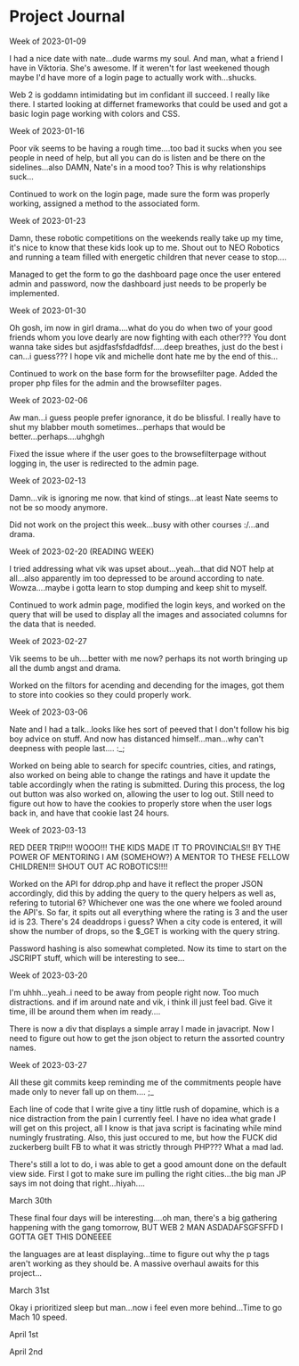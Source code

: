 # Project Journal

Week of 2023-01-09


I had a nice date with nate...dude warms my soul. And man, what a friend I have in Viktoria. She's awesome. If it weren't for last weekened though maybe I'd have more of a login page to actually work with...shucks.

Web 2 is goddamn intimidating but im confidant ill succeed. I really like there. I started looking at differnet frameworks that could be used and got a basic login page working with colors and CSS. 

Week of 2023-01-16

Poor vik seems to be having a rough time....too bad it sucks when you see people in need of help, but all you can do is listen and be there on the sidelines...also DAMN, Nate's in a mood too? This is why relationships suck...

Continued to work on the login page, made sure the form was properly working, assigned a method to the associated form.

Week of 2023-01-23

Damn, these robotic competitions on the weekends really take up my time, it's nice to know that these kids look up to me. Shout out to NEO Robotics and running a team filled with energetic children that never cease to stop....

Managed to get the form to go the dashboard page once the user entered admin and password, now the dashboard just needs to be properly be implemented.

Week of 2023-01-30

Oh gosh, im now in girl drama....what do you do when two of your good friends whom you love dearly are now fighting with each other??? You dont wanna take sides but asjdfasfsfdadfdsf.....deep breathes, just do the best i can...i guess??? I hope vik and michelle dont hate me by the end of this...

Continued to work on the base form for the browsefilter page. Added the proper php files for the admin and the browsefilter pages. 

Week of 2023-02-06

Aw man...i guess people prefer ignorance, it do be blissful. I really have to shut my blabber mouth sometimes...perhaps that would be better...perhaps....uhghgh

Fixed the issue where if the user goes to the browsefilterpage without logging in, the user is redirected to the admin page.

Week of 2023-02-13

Damn...vik is ignoring me now. that kind of stings...at least Nate seems to not be so moody anymore.

Did not work on the project this week...busy with other courses :/...and drama.

Week of 2023-02-20 (READING WEEK)

I tried addressing what vik was upset about...yeah...that did NOT help at all...also apparently im too depressed to be around according to nate. Wowza....maybe i gotta learn to stop dumping and keep shit to myself.

Continued to work admin page, modified the login keys, and worked on the query that will be used to display all the images and associated columns for the data that is needed.

Week of 2023-02-27

Vik seems to be uh....better with me now? perhaps its not worth bringing up all the dumb angst and drama.

Worked on the filtors for acending and decending for the images, got them to store into cookies so they could properly work.

Week of 2023-03-06

Nate and I had a talk...looks like hes sort of peeved that I don't follow his big boy advice on stuff. And now has distanced himself...man...why can't deepness with people last.... :_;

Worked on being able to search for specifc countries, cities, and ratings, also worked on being able to change the ratings and have it update the table accordingly when the rating is submitted. During this process, the log out button was also worked on, allowing the user to log out. Still need to figure out how to have the cookies to properly store when the user logs back in, and have that cookie last 24 hours.

Week of 2023-03-13

RED DEER TRIP!!! WOOO!!! THE KIDS MADE IT TO PROVINCIALS!! BY THE POWER OF MENTORING I AM (SOMEHOW?) A MENTOR TO THESE FELLOW CHILDREN!!! SHOUT OUT AC ROBOTICS!!!!

Worked on the API for ddrop.php and have it reflect the proper JSON accordingly, did this by adding the query to the query helpers as well as, refering to tutorial 6? Whichever one was the one where 
we fooled around the API's. So far, it spits out all everything where the rating is 3 and the user id is 23. There's 24 deaddrops i guess? When a city code is entered, it will show the number of drops, so the $_GET is working with the query string.

Password hashing is also somewhat completed. Now its time to start on the JSCRIPT stuff, which will be interesting to see...

Week of 2023-03-20

I'm uhhh...yeah..i need to be away from people right now. Too much distractions. and if im around nate and vik, i think ill just feel bad. Give it time, ill be around them when im ready....

There is now a div that displays a simple array I made in javacript. Now I need to figure out how to get the json object to return the assorted country names.

Week of 2023-03-27

All these git commits keep reminding me of the commitments people have made only to never fall up on them.... ;_

Each line of code that I write give a tiny little rush of dopamine, which is a nice distraction from the pain I currently feel. I have no idea what grade I will get on this project, all I know is that java script is facinating while mind numingly frustrating. Also, this just occured to me, but how the FUCK did zuckerberg built FB to what it was strictly through PHP??? What a mad lad. 

There's still a lot to do, i was able to get a good amount done on the default view side. First I got to make sure im pulling the right cities...the big man JP says im not doing that right...hiyah....

March 30th

These final four days will be interesting....oh man, there's a big gathering happening with the gang tomorrow, BUT WEB 2 MAN ASDADAFSGFSFFD I GOTTA GET THIS DONEEEE

the languages are at least displaying...time to figure out why the p tags aren't working as they should be. A massive overhaul awaits for this project...

March 31st 

Okay i prioritized sleep but man...now i feel even more behind...Time to go Mach 10 speed.

April 1st 

April 2nd 


